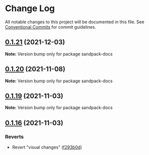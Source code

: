 # Change Log

All notable changes to this project will be documented in this file.
See [Conventional Commits](https://conventionalcommits.org) for commit guidelines.

## [0.1.21](https://github.com/kaqiinono/sandpack/compare/v0.1.20...v0.1.21) (2021-12-03)

**Note:** Version bump only for package sandpack-docs





## [0.1.20](https://github.com/kaqiinono/sandpack/compare/v0.1.19...v0.1.20) (2021-11-08)

**Note:** Version bump only for package sandpack-docs





## [0.1.19](https://github.com/kaqiinono/sandpack/compare/v0.1.18...v0.1.19) (2021-11-03)

**Note:** Version bump only for package sandpack-docs





## [0.1.16](https://github.com/kaqiinono/sandpack/compare/v0.1.15...v0.1.16) (2021-11-03)


### Reverts

* Revert "visual changes" ([f293b0d](https://github.com/kaqiinono/sandpack/commit/f293b0dc1007939d39124a6fa2ee0f62d15399a7))
